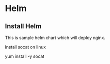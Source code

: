 # Helm

## Install Helm


This is sample helm chart which will deploy nginx. 



install socat on linux

yum install -y socat

